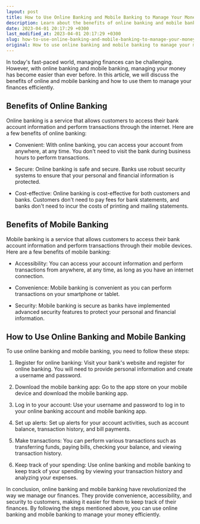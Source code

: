 ```yaml
---
layout: post
title: How to Use Online Banking and Mobile Banking to Manage Your Money?
description: Learn about the benefits of online banking and mobile banking and how you can use them to manage your finances efficiently.
date: 2023-04-01 20:17:29 +0300
last_modified_at: 2023-04-01 20:17:29 +0300
slug: how-to-use-online-banking-and-mobile-banking-to-manage-your-money
original: How to use online banking and mobile banking to manage your money?
---
```

In today's fast-paced world, managing finances can be challenging. However, with online banking and mobile banking, managing your money has become easier than ever before. In this article, we will discuss the benefits of online and mobile banking and how to use them to manage your finances efficiently.

## Benefits of Online Banking

Online banking is a service that allows customers to access their bank account information and perform transactions through the internet. Here are a few benefits of online banking:

- Convenient: With online banking, you can access your account from anywhere, at any time. You don't need to visit the bank during business hours to perform transactions.

- Secure: Online banking is safe and secure. Banks use robust security systems to ensure that your personal and financial information is protected.

- Cost-effective: Online banking is cost-effective for both customers and banks. Customers don't need to pay fees for bank statements, and banks don't need to incur the costs of printing and mailing statements.

## Benefits of Mobile Banking

Mobile banking is a service that allows customers to access their bank account information and perform transactions through their mobile devices. Here are a few benefits of mobile banking:

- Accessibility: You can access your account information and perform transactions from anywhere, at any time, as long as you have an internet connection.

- Convenience: Mobile banking is convenient as you can perform transactions on your smartphone or tablet.

- Security: Mobile banking is secure as banks have implemented advanced security features to protect your personal and financial information.

## How to Use Online Banking and Mobile Banking

To use online banking and mobile banking, you need to follow these steps:

1. Register for online banking: Visit your bank's website and register for online banking. You will need to provide personal information and create a username and password.

2. Download the mobile banking app: Go to the app store on your mobile device and download the mobile banking app.

3. Log in to your account: Use your username and password to log in to your online banking account and mobile banking app.

4. Set up alerts: Set up alerts for your account activities, such as account balance, transaction history, and bill payments.

5. Make transactions: You can perform various transactions such as transferring funds, paying bills, checking your balance, and viewing transaction history.

6. Keep track of your spending: Use online banking and mobile banking to keep track of your spending by viewing your transaction history and analyzing your expenses.

In conclusion, online banking and mobile banking have revolutionized the way we manage our finances. They provide convenience, accessibility, and security to customers, making it easier for them to keep track of their finances. By following the steps mentioned above, you can use online banking and mobile banking to manage your money efficiently.